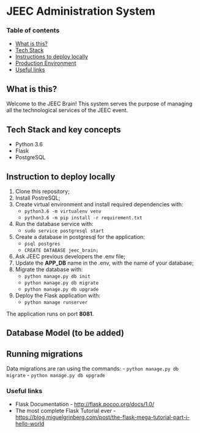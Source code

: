# JEEC Administration System 

### Table of contents
* [What is this?](#what-is-this)
* [Tech Stack](#tech-stack)
* [Instructions to deploy locally](#instructions-to-deploy-locally)
* [Production Environment](#production-environment)
* [Useful links](#useful-links)

## What is this?
Welcome to the JEEC Brain! This system serves the purpose of managing
all the technological services of the JEEC event. 

## Tech Stack and key concepts
*   Python 3.6
*   Flask
*   PostgreSQL


## Instruction to deploy locally
1. Clone this repository;
2. Install PostreSQL;
3. Create virtual environment and install required dependencies with:
    - `python3.6 -m virtualenv venv`
    - `python3.6 -m pip install -r requirement.txt`
4. Run the database service with:
    - `sudo service postgresql start`
5. Create a database in postgresql for the application:
    - `psql postgres`
    - `CREATE DATABASE jeec_brain;`
6. Ask JEEC previous developers the .env file;
7. Update the **APP_DB** name in the .env, with the name of your database;
8. Migrate the database with:
    - `python manage.py db init`
    - `python manage.py db migrate`
    - `python manage.py db upgrade`
9. Deploy the Flask application with:
    - `python manage runserver`


The application runs on port **8081**.


## Database Model (to be added)


## Running migrations
Data migrations are ran using the commands:
    - `python manage.py db migrate`
    - `python manage.py db upgrade`


### Useful links
* Flask Documentation - http://flask.pocoo.org/docs/1.0/
* The most complete Flask Tutorial ever - https://blog.miguelgrinberg.com/post/the-flask-mega-tutorial-part-i-hello-world



